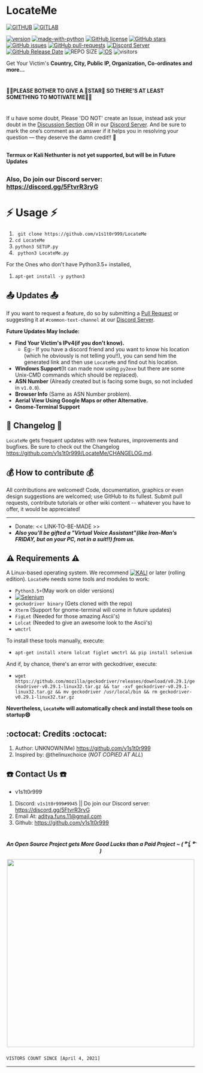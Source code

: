 # LocateMe
[![GITHUB](https://img.shields.io/badge/-GITHUB-000000.svg?style=for-the-badge&logoColor=FFFFFF&logo=Github&logoWidth40)](https://github.com/v1s1t0r999/LocateMe/)    [![GITLAB](https://img.shields.io/badge/-GITLAB-000000.svg?style=for-the-badge&logoColor=000000&logo=Gitlab&logoWidth40)](https://gitlab.com/v1s1t0r999/LocateMe/)


[![version](https://img.shields.io/badge/Version-1.0.2-blue.svg?labelColor=000039&logo=google-maps&logoColor=FFFFFF&style=for-the-badge&color=000000)](https://github.com/v1s1t0r999/LocateMe/releases/tag/v1.0.2)    [![made-with-python](https://img.shields.io/badge/PURE-PYTHON3.5+-blue.svg?logoColor=009999&style=for-the-badge&labelColor=000000&logo=python&color=00009F)](https://www.python.org/)    [![GitHub license](https://img.shields.io/github/license/v1s1t0r999/LocateMe.svg?style=for-the-badge&color=orange&labelColor=000000&logo=data:image/svg;base64,/9j/4AAQSkZJRgABAQAAAQABAAD/2wBDAAIBAQEBAQIBAQECAgICAgQDAgICAgUEBAMEBgUGBgYFBgYGBwkIBgcJBwYGCAsICQoKCgoKBgg&logoHeight=14)](https://github.com/v1s1t0r999/LocateMe/blob/master/LICENSE)    [![GitHub stars](https://img.shields.io/github/stars/v1s1t0r999/LocateMe.svg?style=for-the-badge&labelColor=000000&color=FFFF00&logo=riseup&label=STARS&maxAge=2592000)](https://GitHub.com/v1s1t0r999/LocateMe/stargazers/)    [![GitHub issues](https://img.shields.io/github/issues/v1s1t0r999/LocateMe.svg?style=for-the-badge&labelColor=000000&color=FF0000)](https://GitHub.com/v1s1t0r999/LocateMe/issues/)    [![GitHub pull-requests](https://img.shields.io/github/issues-pr/v1s1t0r999/LocateMe.svg?style=for-the-badge&labelColor=000000&logo=pingup&color=806738)](https://GitHub.com/v1s1t0r999/LocateMe/pull/)    [![Discord Server](https://img.shields.io/discord/819085006978023475.svg?label=Discord&labelColor=000000&logo=Discord&colorB=7289da&style=for-the-badge)](https://discord.gg/5FtvrR3ryG)    [![GitHub Release Date](https://img.shields.io/badge/DATE-01%20April%20'21-blue?style=for-the-badge&labelColor=000000&label=REALESED%20ON&message=April%201%2021&logo=Github&color=61FF9E)](https://github.com/v1s1t0r999/LocateMe)    ![REPO SIZE](https://img.shields.io/github/repo-size/v1s1t0r999/LocateMe?style=for-the-badge&labelColor=000000&color=005A00&&logoColor=FFFFFF&logo=apache&label=REPO%20SIZE&maxAge=2592000)    [![OS](https://img.shields.io/badge/Recommend%20OS-Debian%20Based-red.svg?style=for-the-badge&logoColor=FF0000&color=5F0000&labelColor=000000&logo=Debian&maxAge=2592000)](https://www.debian.org/)    ![visitors](https://estruyf-github.azurewebsites.net/api/VisitorHit?user=v1s1t0r999&repo=LocateMe&countColorcountColor&countColor=%237B1E7A&logo=Github&logoColor=FFFFFF&labelColor=000000)

Get Your Victim's **Country, City, Public IP, Organization, Co-ordinates and more...**
#
**🙏🏻PLEASE BOTHER TO GIVE A 🌟STAR🌟 SO THERE'S AT LEAST SOMETHING TO MOTIVATE ME🙏🏻**
#
If u have some doubt, Please 'DO NOT' create an Issue, instead ask your doubt in the [Discussion Section](https:/github.com/v1s1t0r999/LocateMe/discussions) OR in our [Discord Server](https://discord.gg/5FtvrR3ryG). And be sure to mark the one’s comment as an answer if it helps you in resolving your question — they deserve the damn credit!! :tada:  
##
**Termux or Kali Nethunter is not yet supported, but will be in Future Updates**
##
### Also, Do join our Discord server: <https://discord.gg/5FtvrR3ryG> 
# :zap: Usage :zap:
1. ``` git clone https://github.com/v1s1t0r999/LocateMe```
2. ``` cd LocateMe ```
3. ``` python3 SETUP.py ```
4. ``` python3 LocateMe.py```
 
For the Ones who don't have Python3.5+ installed,
1. ```apt-get install -y python3```

##
## :outbox_tray: Updates :outbox_tray:
If you want to request a feature, do so by submitting a [Pull Request](https://GitHub.com/v1s1t0r999/LocateMe/pull/) or suggesting it at `#common-text-channel` at our [Discord Server](https://discord.gg/5FtvrR3ryG).

**Future Updates May Include:**
- **Find Your Victim's IPv4(if you don't know).**
   - Eg:- If you have a discord friend and you want to know his location (which he obviously is not telling you!!), you can send him the generated link and then use `LocateMe` and find out his location.
- **Windows Support**(It can made now using `py2exe` but there are some Unix-CMD commands which should be replaced).
- **ASN Number** (Already created but is facing some bugs, so not included in `v1.0.0`).
- **Browser Info** (Same as ASN Number problem).
- **Aerial View Using Google Maps or other Alternative.**
- **Gnome-Terminal Support**

##
## :page_facing_up: Changelog :page_facing_up:
`LocateMe` gets frequent updates with new features, improvements and bugfixes.
Be sure to check out the Changelog <https://github.com/v1s1t0r999/LocateMe/CHANGELOG.md>.
##
## :moneybag: How to contribute :moneybag:
All contributions are welcomed! Code, documentation, graphics or even design suggestions are welcomed; use GitHub to its fullest. Submit pull requests, contribute tutorials or other wiki content -- whatever you have to offer, it would be appreciated!
*** ***
- Donate: << LINK-TO-BE-MADE >>  
- ***Also you'll be gifted a "Virtual Voice Assistant"(like Iron-Man's FRIDAY, but on your PC, not in a suit!!) from us.***
##
## :warning: Requirements :warning:
A Linux-based operating system. We recommend [![KALI](https://img.shields.io/badge/Kali%20Linux%202020.x-000000?style=for-the-badge&logo=kali-linux&labelColor=000000&logoColor=F00000&logoWidth=15)](https://kali.org) or later (rolling edition). `LocateMe` needs some tools and modules to work:
  - `Python3.5+`(May work on older versions)
  - [![Selenium](https://img.shields.io/badge/SELENIUM-Python-grey?style=for-the-badge&label=Selenium&logo=selenium&maxAge=2592000&color=000000)](https://www.selenium.dev/)
  - `geckodriver binary` (Gets cloned with the repo)
  - `Xterm` (Support for gnome-terminal will come in future updates)
  - `FigLet` (Needed for those amazing Ascii's)
  - `Lolcat` (Needed to give an awesome look to the Ascii's)
  - `wmctrl`

To install these tools manually, execute:
- ```apt-get install xterm lolcat figlet wmctrl && pip install selenium ```

And if, by chance, there's an error with geckodriver, execute:
- ```wget https://github.com/mozilla/geckodriver/releases/download/v0.29.1/geckodriver-v0.29.1-linux32.tar.gz && tar -xvf geckodriver-v0.29.1-linux32.tar.gz && mv geckodriver /usr/local/bin && rm geckodriver-v0.29.1-linux32.tar.gz```

**Nevertheless, `LocateMe` will automatically check and install these tools on startup😄**


##
## :octocat: Credits :octocat:
1. Author: UNKNOWN(Me) <https://github.com/v1s1t0r999>
2. Inspired by: @thelinuxchoice (_NOT COPIED AT ALL_)
##
## :phone: Contact Us :phone:

- v1s1t0r999
1. Discord: `v1s1t0r999#9945` || Do join our Discord server: <https://discord.gg/5FtvrR3ryG>
2. Email At: [aditya.funs.11@gmail.com]
3. Github: <https://github.com/v1s1t0r999>
#
***<p align="center">An Open Source Project gets More Good Lucks than a Paid Project ~ ( ⁰͡ Ĺ̯ ⁰͡ )</p>***
<p align="center">
  <a href="#">
      <img width="500" src="https://badges.frapsoft.com/os/v3/open-source.png?v=103?style=for-the-badge&color=ff69b4" />
   </a>
</p>

###
```
VISTORS COUNT SINCE [April 4, 2021]
```
---
[aditya.funs.11@gmail.com]: mailto:aditya.funs.11@gmail.com
